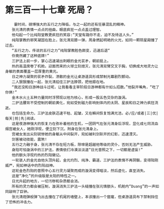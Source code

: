 # 第三百一十七章 死局？
        霎时间，磅博强大的五行之力降临，与之一起的还有狂暴混乱的精神。
       张元清的表情一点点的扭曲，眼底疯狂一点点盖过理智。
       他勾起一个比纯阳堂教更疯狂的笑容:“天堂有路你不走，迫不及待送人头。”
       纯阳掌教的邪笑凝固在脸上，张元清双膝一弹，周身燃起明艳的火光，如同一颗陨星殿撞了过去。
       “五行之力，传说的五行之力”纯阳掌教脸色颇变，迅速后退“
       你竟然藏了这种底牌!”
       三护法上前一步，掌心迅速凝出刺眼的金光苌矛，朝前挺上。
       热的高温席卷了机舱。迎面而来的火球立刻熄灭，张元清双臂交叉于胸，切换成大地灵力让身躯的表面覆盖一层厚重的黄光。
       日之神力凝聚的苌矛炸裂，溃散的金光让桌游道具形成禁制光幕剧烈颤动。
       二人狠狠撞在一起，张元清掐住三护法脖颈，把他摁在地。
       “我还没和日游神战斗过呢，让我看看主宰阶段日游神都有什如么招数。”他裂开嘴角，“吃了你俩!”
       金木水火土五种力量同时浮预现以他为核心，形成一股五色交杂的漩涡。
       二护法腰背不受控制的朝前黄化，宛如受到磁力影响到体内的太阴、星辰和日之神力疯狂流逝。
       也包括生命力，三护法皮肤迅速干枯、起皱，又在瞬间恢复饱满光洁。必/应/或者|三|优|每天|抢|先|阅读。
       这是夜游神强大的恢复力在弥补着他的生机，一团阴气在张元清身后浮现，显化成七窍流血烟宫裙女人，她刚浮现，便立刻下沉，附身在张元清身上。
       宫裙女发出尖刻锐惨她的身躯从中间裂开，宛如被利剑斩开的幻影，迅速湮灭。
       剑客被动技能，震煞!
       五行之力融于身，张元清不存在短力板，除啡是超越他等级的灵仆，否则无法产生威胁。
       身陷可怕漩涡中的三护法，表情依们冷漠淡淡道“日光普照之下，一切都是虚妄!”
       他的额头浮现灼热的烈阳徽记。
       一轮骇人的金光自他头顶升起，金光灼烈、纯净、霸道，三护法的表情不再阴翳，变得阳刚威严，宛如神话中的烈阳战神。
       这轮金色烈阳的普照中心五行灵力凝聚而成的漩涡变得暗淡，然后虚化，直至消失。
       这是“净化”的升级版是太阳的特性之一。
       日光升起的地方，一切污秽和杂质都会消。
       所有的灵力都会被压制，漩涡消失三护法一头槌撞在张元情额头，机舱内“Duang”的一声如同敲响了巨钟。
       张元清炮弹般弹飞出去撞在了机尾的墙壁上，本该撞出一个窟窿，但桌游道具布下禁制挡住了恐怖的冲击力。